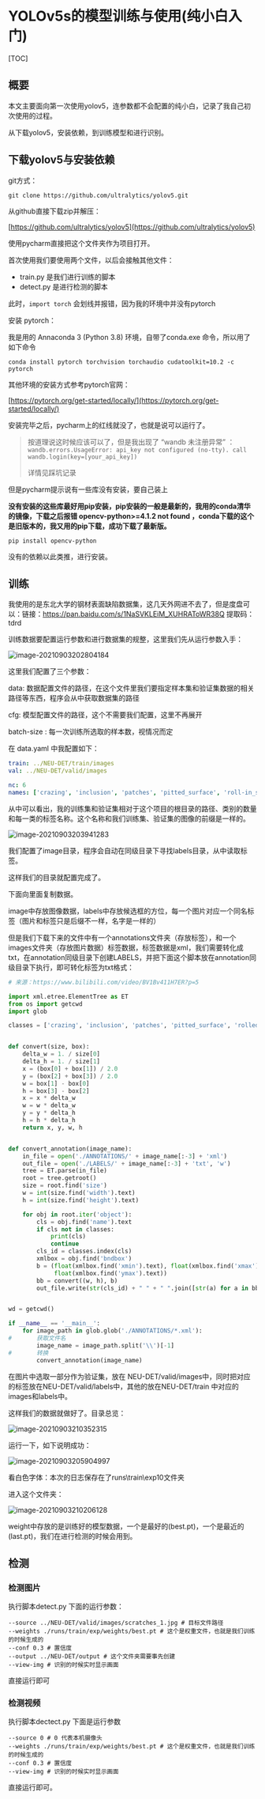 # YOLOv5s的模型训练与使用(纯小白入门)

[TOC]

## 概要

本文主要面向第一次使用yolov5，连参数都不会配置的纯小白，记录了我自己初次使用的过程。

从下载yolov5，安装依赖，到训练模型和进行识别。

## 下载yolov5与安装依赖

git方式：

`git clone https://github.com/ultralytics/yolov5.git `

从github直接下载zip并解压：

[https://github.com/ultralytics/yolov5](https://github.com/ultralytics/yolov5)

使用pycharm直接把这个文件夹作为项目打开。

首次使用我们要使用两个文件，以后会接触其他文件：

- train.py 是我们进行训练的脚本
- detect.py 是进行检测的脚本

此时，`import torch` 会划线并报错，因为我的环境中并没有pytorch

安装 pytorch：

我是用的 Annaconda 3 (Python 3.8) 环境，自带了conda.exe 命令，所以用了如下命令

`conda install pytorch torchvision torchaudio cudatoolkit=10.2 -c pytorch`

其他环境的安装方式参考pytorch官网：

[https://pytorch.org/get-started/locally/](https://pytorch.org/get-started/locally/)

安装完毕之后，pycharm上的红线就没了，也就是说可以运行了。

> 按道理说这时候应该可以了，但是我出现了 “wandb 未注册异常” ： `wandb.errors.UsageError: api_key not configured (no-tty). call wandb.login(key=[your_api_key])` 
>
> 详情见踩坑记录

但是pycharm提示说有一些库没有安装，要自己装上

**没有安装的这些库最好用pip安装，pip安装的一般是最新的，我用的conda清华的镜像，下载之后报错 opencv-python>=4.1.2 not found ，conda下载的这个是旧版本的，我又用的pip下载，成功下载了最新版。**

`pip install opencv-python`	

没有的依赖以此类推，进行安装。

## 训练

我使用的是东北大学的钢材表面缺陷数据集，这几天外网进不去了，但是度盘可以：链接：https://pan.baidu.com/s/1NaSVKLEiM_XUHRAToWR38Q 提取码：tdrd 

训练数据要配置运行参数和进行数据集的规整，这里我们先从运行参数入手：

![image-20210903202804184](yolov5s模型的模型训练与使用(纯小白入门).imgs/image-20210903202804184.png)

这里我们配置了三个参数：

data: 数据配置文件的路径，在这个文件里我们要指定样本集和验证集数据的相关路径等东西，程序会从中获取数据集的路径

cfg: 模型配置文件的路径，这个不需要我们配置，这里不再展开

batch-size : 每一次训练所选取的样本数，视情况而定

在 data.yaml 中我配置如下：

```yaml
train: ../NEU-DET/train/images
val: ../NEU-DET/valid/images

nc: 6 
names: ['crazing', 'inclusion', 'patches', 'pitted_surface', 'roll-in_scale', 'scratches']
```

从中可以看出，我的训练集和验证集相对于这个项目的根目录的路径、类别的数量和每一类的标签名称。这个名称和我们训练集、验证集的图像的前缀是一样的。

![image-20210903203941283](yolov5s模型的模型训练与使用(纯小白入门).imgs/image-20210903203941283.png)

我们配置了image目录，程序会自动在同级目录下寻找labels目录，从中读取标签。

这样我们的目录就配置完成了。

下面向里面复制数据。

image中存放图像数据，labels中存放候选框的方位，每一个图片对应一个同名标签（图片和标签只是后缀不一样，名字是一样的）

但是我们下载下来的文件中有一个annotations文件夹（存放标签），和一个images文件夹（存放图片数据）标签数据，标签数据是xml，我们需要转化成txt，在annotation同级目录下创建LABELS，并把下面这个脚本放在annotation同级目录下执行，即可转化标签为txt格式：

```python
# 来源：https://www.bilibili.com/video/BV1Bv411H7ER?p=5

import xml.etree.ElementTree as ET
from os import getcwd
import glob

classes = ['crazing', 'inclusion', 'patches', 'pitted_surface', 'rolled-in_scale', 'scratches']


def convert(size, box):
    delta_w = 1. / size[0]
    delta_h = 1. / size[1]
    x = (box[0] + box[1]) / 2.0
    y = (box[2] + box[3]) / 2.0
    w = box[1] - box[0]
    h = box[3] - box[2]
    x = x * delta_w
    w = w * delta_w
    y = y * delta_h
    h = h * delta_h
    return x, y, w, h


def convert_annotation(image_name):
    in_file = open('./ANNOTATIONS/' + image_name[:-3] + 'xml')
    out_file = open('./LABELS/' + image_name[:-3] + 'txt', 'w')
    tree = ET.parse(in_file)
    root = tree.getroot()
    size = root.find('size')
    w = int(size.find('width').text)
    h = int(size.find('height').text)

    for obj in root.iter('object'):
        cls = obj.find('name').text
        if cls not in classes:
            print(cls)
            continue
        cls_id = classes.index(cls)
        xmlbox = obj.find('bndbox')
        b = (float(xmlbox.find('xmin').text), float(xmlbox.find('xmax').text), float(xmlbox.find('ymin').text),
             float(xmlbox.find('ymax').text))
        bb = convert((w, h), b)
        out_file.write(str(cls_id) + " " + " ".join([str(a) for a in bb]) + '\n')


wd = getcwd()

if __name__ == '__main__':
    for image_path in glob.glob('./ANNOTATIONS/*.xml'):
#       获取文件名
        image_name = image_path.split('\\')[-1]
# 		转换
		convert_annotation(image_name)

```

在图片中选取一部分作为验证集，放在 NEU-DET/valid/images中，同时把对应的标签放在NEU-DET/valid/labels中，其他的放在NEU-DET/train 中对应的 images和labels中。

这样我们的数据就做好了。目录总览：

![image-20210903210352315](yolov5s模型的模型训练与使用(纯小白入门).imgs/image-20210903210352315.png)

运行一下，如下说明成功：

![image-20210903205904997](yolov5s模型的模型训练与使用(纯小白入门).imgs/image-20210903205904997.png)

看白色字体：本次的日志保存在了runs\train\exp10文件夹

进入这个文件夹：

![image-20210903210206128](yolov5s模型的模型训练与使用(纯小白入门).imgs/image-20210903210206128.png)

weight中存放的是训练好的模型数据，一个是最好的(best.pt)，一个是最近的(last.pt)，我们在进行检测的时候会用到。

## 检测

### 检测图片

执行脚本detect.py 下面的运行参数：

```
--source ../NEU-DET/valid/images/scratches_1.jpg # 目标文件路径 
--weights ./runs/train/exp/weights/best.pt # 这个是权重文件，也就是我们训练的时候生成的
--conf 0.3 # 置信度
--output ../NEU-DET/output # 这个文件夹需要事先创建
--view-img # 识别的时候实时显示画面
```

直接运行即可

### 检测视频

执行脚本dectect.py 下面是运行参数

```
--source 0 # 0 代表本机摄像头
--weights ./runs/train/exp/weights/best.pt # 这个是权重文件，也就是我们训练的时候生成的
--conf 0.3 # 置信度
--view-img # 识别的时候实时显示画面
```

直接运行即可。



